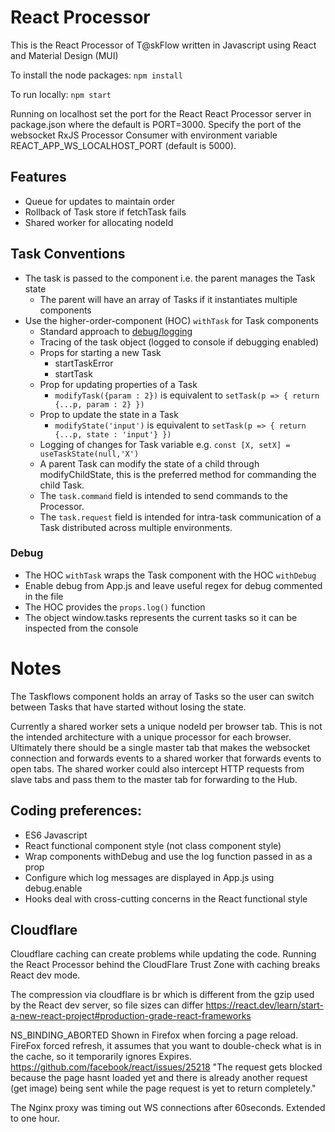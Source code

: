 # React Processor

This is the React Processor of T@skFlow written in Javascript using React and Material Design (MUI)

To install the node packages: `npm install` 

To run locally: `npm start`

Running on localhost set the port for the React React Processor server in package.json where the default is PORT=3000. Specify the port of the websocket RxJS Processor Consumer with environment variable REACT_APP_WS_LOCALHOST_PORT (default is 5000).

## Features
* Queue for updates to maintain order
* Rollback of Task store if fetchTask fails
* Shared worker for allocating nodeId

## Task Conventions
* The task is passed to the component i.e. the parent manages the Task state
  * The parent will have an array of Tasks if it instantiates multiple components
* Use the higher-order-component (HOC) `withTask` for Task components
  * Standard approach to [debug/logging](#Debug)
  * Tracing of the task object (logged to console if debugging enabled)
  * Props for starting a new Task
    * startTaskError
    * startTask
  * Prop for updating properties of a Task  
    * `modifyTask({param : 2})` is equivalent to `setTask(p => { return {...p, param : 2} })`
  * Prop to update the state in a Task
    * `modifyState('input')` is equivalent to `setTask(p => { return {...p, state : 'input'} })`
  * Logging of changes for Task variable e.g. `const [X, setX] = useTaskState(null,'X')`
  * A parent Task can modify the state of a child through modifyChildState, this is the preferred method for commanding the child Task.
  * The `task.command` field is intended to send commands to the Processor.
  * The `task.request` field is intended for intra-task communication of a Task distributed across multiple environments.

### Debug
* The HOC `withTask` wraps the Task component with the HOC `withDebug`
* Enable debug from App.js and leave useful regex for debug commented in the file
* The HOC provides the `props.log()` function
* The object window.tasks represents the current tasks so it can be inspected from the console

# Notes

The Taskflows component holds an array of Tasks so the user can switch between Tasks that have started without losing the state.

Currently a shared worker sets a unique nodeId per browser tab. This is not the intended architecture with a unique processor for each browser. Ultimately there should be a single master tab that makes the websocket connection and forwards events to a shared worker that forwards events to open tabs. The shared worker could also intercept HTTP requests from slave tabs and pass them to the master tab for forwarding to the Hub.

## Coding preferences:
* ES6 Javascript
* React functional component style (not class component style)
* Wrap components withDebug and use the log function passed in as a prop
* Configure which log messages are displayed in App.js using debug.enable
* Hooks deal with cross-cutting concerns in the React functional style

## Cloudflare
Cloudflare caching can create problems while updating the code. Running the React Processor behind the CloudFlare Trust Zone with caching breaks React dev mode.

The compression via cloudflare is br which is different from the gzip used by the React dev server, so file sizes can differ
https://react.dev/learn/start-a-new-react-project#production-grade-react-frameworks 

NS_BINDING_ABORTED Shown in Firefox when forcing a page reload. FireFox forced refresh, it assumes that you want to double-check what is in the cache, so it temporarily ignores Expires. https://github.com/facebook/react/issues/25218 "The request gets blocked because the page hasnt loaded yet and there is already another request (get image) being sent while the page request is yet to return completely."

The Nginx proxy was timing out WS connections after 60seconds. Extended to one hour.